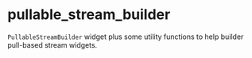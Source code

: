# pullable_stream_builder

`PullableStreamBuilder` widget plus some utility functions to help builder
pull-based stream widgets.
